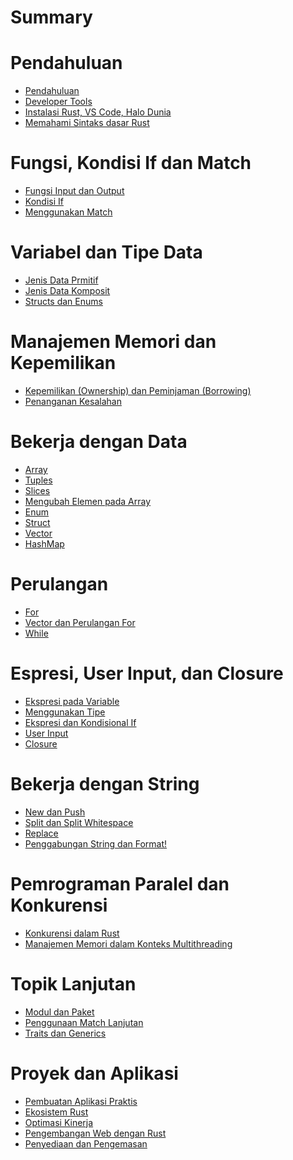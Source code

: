 # Summary

# Pendahuluan
- [Pendahuluan](./pendahuluan/pendahuluan.md)
- [Developer Tools](./pendahuluan/developer_tools.md)
- [Instalasi Rust, VS Code, Halo Dunia](./pendahuluan/instalasi_rust.md)
- [Memahami Sintaks dasar Rust](./pendahuluan/sintaks_dasar.md)

# Fungsi, Kondisi If dan Match
- [Fungsi Input dan Output]()
- [Kondisi If]()
- [Menggunakan Match]()
# Variabel dan Tipe Data
- [Jenis Data Prmitif]()
- [Jenis Data Komposit]()
- [Structs dan Enums]()
# Manajemen Memori dan Kepemilikan
 - [Kepemilikan (Ownership) dan Peminjaman (Borrowing)]()
 - [Penanganan Kesalahan]()
# Bekerja dengan Data
- [Array]()
- [Tuples]()
- [Slices]()
- [Mengubah Elemen pada Array]()
- [Enum]()
- [Struct]()
- [Vector]()
- [HashMap]()
# Perulangan
- [For]()
- [Vector dan Perulangan For]()
- [While]()
# Espresi, User Input, dan Closure
- [Ekspresi pada Variable]()
- [Menggunakan Tipe]()
- [Ekspresi dan Kondisional If]()
- [User Input]()
- [Closure]()
# Bekerja dengan String
- [New dan Push]()
- [Split dan Split Whitespace]()
- [Replace]()
- [Penggabungan String dan Format!]()

# Pemrograman Paralel dan Konkurensi
- [Konkurensi dalam Rust]()
- [Manajemen Memori dalam Konteks Multithreading]()
# Topik Lanjutan
- [Modul dan Paket]()
- [Penggunaan Match Lanjutan]()
- [Traits dan Generics]()
# Proyek dan Aplikasi
- [Pembuatan Aplikasi Praktis]()
- [Ekosistem Rust]()
- [Optimasi Kinerja]()
- [Pengembangan Web dengan Rust]()
- [Penyediaan dan Pengemasan]()